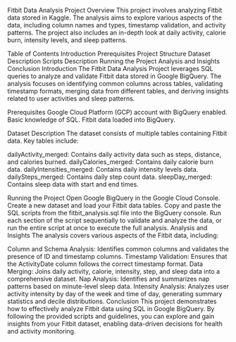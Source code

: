 Fitbit Data Analysis Project
Overview
This project involves analyzing Fitbit data stored in Kaggle. The analysis aims to explore various aspects of the data, including column names and types, timestamp validation, and activity patterns. The project also includes an in-depth look at daily activity, calorie burn, intensity levels, and sleep patterns.

Table of Contents
Introduction
Prerequisites
Project Structure
Dataset Description
Scripts Description
Running the Project
Analysis and Insights
Conclusion
Introduction
The Fitbit Data Analysis Project leverages SQL queries to analyze and validate Fitbit data stored in Google BigQuery. The analysis focuses on identifying common columns across tables, validating timestamp formats, merging data from different tables, and deriving insights related to user activities and sleep patterns.

Prerequisites
Google Cloud Platform (GCP) account with BigQuery enabled.
Basic knowledge of SQL.
Fitbit data loaded into BigQuery.

Dataset Description
The dataset consists of multiple tables containing Fitbit data. Key tables include:

dailyActivity_merged: Contains daily activity data such as steps, distance, and calories burned.
dailyCalories_merged: Contains daily calorie burn data.
dailyIntensities_merged: Contains daily intensity levels data.
dailySteps_merged: Contains daily step count data.
sleepDay_merged: Contains sleep data with start and end times.

Running the Project
Open Google BigQuery in the Google Cloud Console.
Create a new dataset and load your Fitbit data tables.
Copy and paste the SQL scripts from the fitbit_analysis.sql file into the BigQuery console.
Run each section of the script sequentially to validate and analyze the data, or run the entire script at once to execute the full analysis.
Analysis and Insights
The analysis covers various aspects of the Fitbit data, including:

Column and Schema Analysis: Identifies common columns and validates the presence of ID and timestamp columns.
Timestamp Validation: Ensures that the ActivityDate column follows the correct timestamp format.
Data Merging: Joins daily activity, calorie, intensity, step, and sleep data into a comprehensive dataset.
Nap Analysis: Identifies and summarizes nap patterns based on minute-level sleep data.
Intensity Analysis: Analyzes user activity intensity by day of the week and time of day, generating summary statistics and decile distributions.
Conclusion
This project demonstrates how to effectively analyze Fitbit data using SQL in Google BigQuery. By following the provided scripts and guidelines, you can explore and gain insights from your Fitbit dataset, enabling data-driven decisions for health and activity monitoring.

